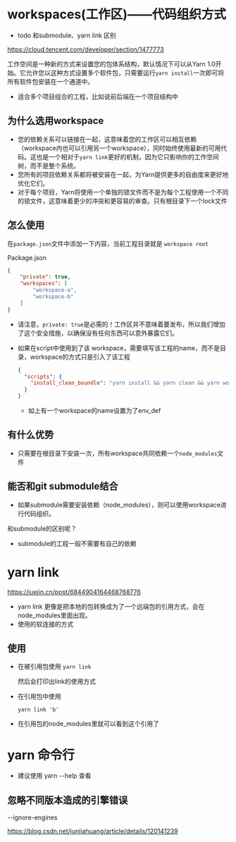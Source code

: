 # workspaces(工作区)——代码组织方式

* todo 和submodule、yarn link 区别

https://cloud.tencent.com/developer/section/1477773

工作空间是一种新的方式来设置您的包体系结构，默认情况下可以从Yarn 1.0开始。它允许您以这种方式设置多个软件包，只需要运行`yarn install`一次即可将所有软件包安装在一个通道中。

* 适合多个项目组合的工程，比如说前后端在一个项目结构中

## 为什么选用workspace

- 您的依赖关系可以链接在一起，这意味着您的工作区可以相互依赖（workspace内也可以引用另一个workspace），同时始终使用最新的可用代码。这也是一个相对于`yarn link`更好的机制，因为它只影响你的工作空间树，而不是整个系统。
- 您所有的项目依赖关系都将被安装在一起，为Yarn提供更多的自由度来更好地优化它们。
- 对于每个项目，Yarn将使用一个单独的锁文件而不是为每个工程使用一个不同的锁文件，这意味着更少的冲突和更容易的审查。只有根目录下一个lock文件



## 怎么使用

在`package.json`文件中添加一下内容，当前工程目录就是 `workspace root`

Package.json

```json
{
    "private": true,
    "workspaces": [
        "workspace-a",
        "workspace-b"
    ]
}
```

* 请注意，`private: true`是必需的！工作区并不意味着要发布，所以我们增加了这个安全措施，以确保没有任何东西可以意外暴露它们。

* 如果在script中使用到了该 workspace，需要填写该工程的name，而不是目录，workspace的方式只是引入了该工程

  ```json
  {
    "scripts": {
      "install_clean_boundle": "yarn install && yarn clean && yarn workspace env_def build "
    }
  }
  ```

  * 如上有一个workspace的name设置为了env_def

## 有什么优势

* 只需要在根目录下安装一次，所有workspace共同依赖一个`node_modules`文件



## 能否和git submodule结合

* 如果submodule需要安装依赖（node_modules），则可以使用workspace进行代码组织。

和submodule的区别呢？

* submodule的工程一般不需要有自己的依赖

# yarn link

https://juejin.cn/post/6844904164468768776

* yarn link 更像是把本地的包转换成为了一个远端包的引用方式，会在node_modules里面出现。
* 使用的软连接的方式



## 使用

* 在被引用包使用 `yarn link`

  然后会打印出link的使用方式

* 在引用包中使用

  ```shell
  yarn link 'b'
  ```

* 在引用包的node_modules里就可以看到这个引用了



# yarn 命令行

* 建议使用 yarn --help 查看

## 忽略不同版本造成的引擎错误

--ignore-engines

https://blog.csdn.net/junjiahuang/article/details/120141239

